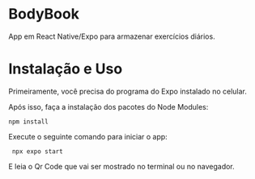 # BodyBook
App em React Native/Expo para armazenar exercícios diários.

# Instalação e Uso

Primeiramente, você precisa do programa do Expo instalado no celular.

Após isso, faça a instalação dos pacotes do Node Modules:

	npm install

Execute o seguinte comando para iniciar o app:

	 npx expo start
   
E leia o Qr Code que vai ser mostrado no terminal ou no navegador.

